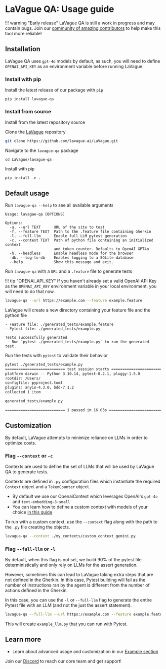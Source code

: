 # LaVague QA: Usage guide

!!! warning "Early release"
    LaVague QA is still a work in progress and may contain bugs. Join our [community of amazing contributors](https://discord.gg/invite/SDxn9KpqX9) to help make this tool more reliable!

## Installation

LaVague QA uses `gpt-4o` models by default, as such, you will need to define `OPENAI_API_KEY` as an environment variable before running LaVague. 

### Install with pip

Install the latest release of our package with `pip`

```
pip install lavague-qa
```

### Install from source

Install from the latest repository source

Clone the [LaVague](https://github.com/lavague-ai/LaVague) repository

```sh
git clone https://github.com/lavague-ai/LaVague.git
```

Navigate to the `lavague-qa` package
```
cd LaVague/lavague-qa
```

Install with pip
```
pip install -e .
```


## Default usage

Run `lavague-qa --help` to see all available arguments

```
Usage: lavague-qa [OPTIONS]

Options:
  -u, --url TEXT      URL of the site to test
  -f, --feature TEXT  Path to the .feature file containing Gherkin
  -l, --full-llm      Enable full LLM pytest generation
  -c, --context TEXT  Path of python file containing an initialized context
                      and token_counter. Defaults to OpenAI GPT4o
  -h, --headless      Enable headless mode for the browser
  -db, --log-to-db    Enables logging to a SQLite database
  --help              Show this message and exit.
```

Run `lavague-qa` with a `URL` and a `.feature` file to generate tests

!!! tip "OPENAI_API_KEY"
    If you haven't already set a valid OpenAI API Key as the `OPENAI_API_KEY` environment variable in your local environment, you will need to do that now.

```bash
lavague-qa --url https://example.com --feature example.feature
```

LaVague will create a new directory containing your feature file and the python file

```
- Feature file: ./generated_tests/example.feature
- Pytest file: ./generated_tests/example.py

Tests successfully generated
 - Run `pytest ./generated_tests/example.py` to run the generated test.
```

Run the tests with `pytest` to validate their behavior

```bash
pytest ./generated_tests/example.py
=========================== test session starts ===========================
platform darwin -- Python 3.10.14, pytest-8.2.1, pluggy-1.5.0
rootdir: /Users/
configfile: pyproject.toml
plugins: anyio-4.3.0, bdd-7.1.2
collected 1 item                                                                                                                                                                                                                                         

generated_tests/example.py .                                                                                                                                                                                                               [100%]

=========================== 1 passed in 16.03s ===========================

```


## Customization

By default, LaVague attempts to minimize reliance on LLMs in order to optimize costs.

### Flag `--context` or `-c`

Contexts are used to define the set of LLMs that will be used by LaVague QA to generate tests.

Contexts are defined in `.py` configuration files which instantiate the required `Context` object and a `TokenCounter` object.

- By default we use our OpenaiContext which leverages OpenAI's `gpt-4o` and `text-embedding-3-small`
- You can learn how to define a custom context with models of your choice [in this guide](https://docs.lavague.ai/en/latest/docs/learn/testing/#providing-a-custom-configuration-files)

To run with a custom context, use the `--context` flag along with the path to the `.py` file creating the objects.

```bash
lavague-qa --context ./my_contexts/custom_context_gemini.py
```

### Flag `--full-llm` or `-l`

By default, when this flag is not set, we build 90% of the pytest file deterministically and only rely on LLMs for the assert generation. 

However, sometimes this can lead to LaVague taking extra steps that are not defined in the Gherkin. In this case, Pytest building will fail as the number of instructions ran by the agent is different from the number of actions defined in the Gherkin. 

In this case, you can use the `-l` or `--full-llm` flag to generate the entire Pytest file with an LLM (and not the just the assert statement).

```bash
lavague-qa --full-llm --url https://example.com --feature example.feature
```

This will create `example_llm.py` that you can run with Pytest.

## Learn more

- Learn about advanced usage and customization in our [Example section](./examples.md)

Join our [Discord](https://discord.gg/invite/SDxn9KpqX9) to reach our core team and get support!